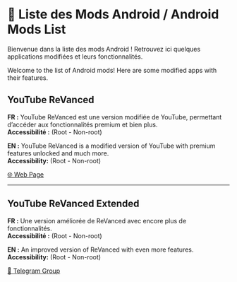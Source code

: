 # 📱 Liste des Mods Android / Android Mods List

Bienvenue dans la liste des mods Android ! Retrouvez ici quelques applications modifiées et leurs fonctionnalités. 

Welcome to the list of Android mods! Here are some modified apps with their features.

## YouTube ReVanced
**FR :** YouTube ReVanced est une version modifiée de YouTube, permettant d’accéder aux fonctionnalités premium et bien plus.  
**Accessibilité :** (Root - Non-root)

**EN :** YouTube ReVanced is a modified version of YouTube with premium features unlocked and much more.  
**Accessibility:** (Root - Non-root)

[🌐 Web Page](https://revanced.app/)

---

## YouTube ReVanced Extended
**FR :** Une version améliorée de ReVanced avec encore plus de fonctionnalités.  
**Accessibilité :** (Root - Non-root)

**EN :** An improved version of ReVanced with even more features.  
**Accessibility:** (Root - Non-root)

[📢 Telegram Group](https://t.me/revanced_extended)
